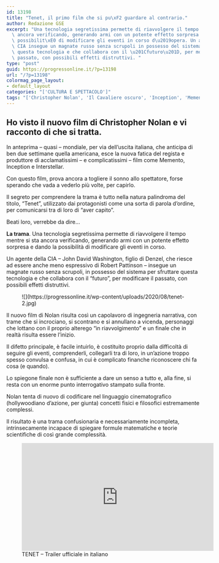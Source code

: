 ```yaml
---
id: 13198
title: "Tenet, il primo film che si pu\xF2 guardare al contrario."
author: Redazione GSE
excerpt: "Una tecnologia segretissima permette di riavvolgere il tempo mentre si sta\
  \ ancora verificando, generando armi con un potente effetto sorpresa e dando la\
  \ possibilit\xE0 di modificare gli eventi in corso d\u2019opera. Un agente della\
  \ CIA insegue un magnate russo senza scrupoli in possesso del sistema per sfruttare\
  \ questa tecnologia e che collabora con il \u201Cfuturo\u201D, per modificare il\
  \ passato, con possibili effetti distruttivi. "
type: "post"
guid: https://progressonline.it/?p=13198
url: "/?p=13198"
colormag_page_layout:
- default_layout
categories: "['CULTURA E SPETTACOLO']"
tags: "['Christopher Nolan', 'Il Cavaliere oscuro', 'Inception', 'Memento', 'Tenet']"
---
```


## Ho visto il nuovo film di Christopher Nolan e vi racconto di che si tratta. 

In anteprima – quasi – mondiale, per via dell’uscita italiana, che anticipa di ben due settimane quella americana, esce la nuova fatica del regista e produttore di acclamatissimi – e complicatissimi – film come Memento, Inception e Interstellar.

Con questo film, prova ancora a togliere il sonno allo spettatore, forse sperando che vada a vederlo più volte, per capirlo.

Il segreto per comprendere la trama è tutto nella natura palindroma del titolo, “Tenet”, utilizzato dai protagonisti come una sorta di parola d’ordine, per comunicarsi tra di loro di “aver capito”.

Beati loro, verrebbe da dire…

**La trama**. Una tecnologia segretissima permette di riavvolgere il tempo mentre si sta ancora verificando, generando armi con un potente effetto sorpresa e dando la possibilità di modificare gli eventi in corso.

Un agente della CIA – John David Washington, figlio di Denzel, che riesce ad essere anche meno espressivo di Robert Pattinson – insegue un magnate russo senza scrupoli, in possesso del sistema per sfruttare questa tecnologia e che collabora con il “futuro”, per modificare il passato, con possibili effetti distruttivi.

<figure class="wp-block-image size-large">![](https://progressonline.it/wp-content/uploads/2020/08/tenet-2.jpg)</figure>Il nuovo film di Nolan risulta così un capolavoro di ingegneria narrativa, con trame che si incrociano, si scontrano e si annullano a vicenda, personaggi che lottano con il proprio alterego “in riavvolgimento” e un finale che in realtà risulta essere l’inizio.

Il difetto principale, è facile intuirlo, è costituito proprio dalla difficoltà di seguire gli eventi, comprenderli, collegarli tra di loro, in un’azione troppo spesso convulsa e confusa, in cui è complicato finanche riconoscere chi fa cosa (e quando).

Lo spiegone finale non è sufficiente a dare un senso a tutto e, alla fine, si resta con un enorme punto interrogativo stampato sulla fronte.

Nolan tenta di nuovo di codificare nel linguaggio cinematografico (hollywoodiano d’azione, per giunta) concetti fisici e filosofici estremamente complessi.

Il risultato è una trama confusionaria e necessariamente incompleta, intrinsecamente incapace di spiegare formule matematiche e teorie scientifiche di così grande complessità.

<figure class="wp-block-embed-youtube wp-block-embed is-type-video is-provider-youtube wp-embed-aspect-16-9 wp-has-aspect-ratio"><div class="wp-block-embed__wrapper"><iframe allow="accelerometer; autoplay; clipboard-write; encrypted-media; gyroscope; picture-in-picture; web-share" allowfullscreen="" frameborder="0" height="281" loading="lazy" src="https://www.youtube.com/embed/a9YE2jl_07w?feature=oembed" title="TENET – Trailer Finale" width="500"></iframe></div><figcaption>TENET – Trailer ufficiale in italiano</figcaption></figure>